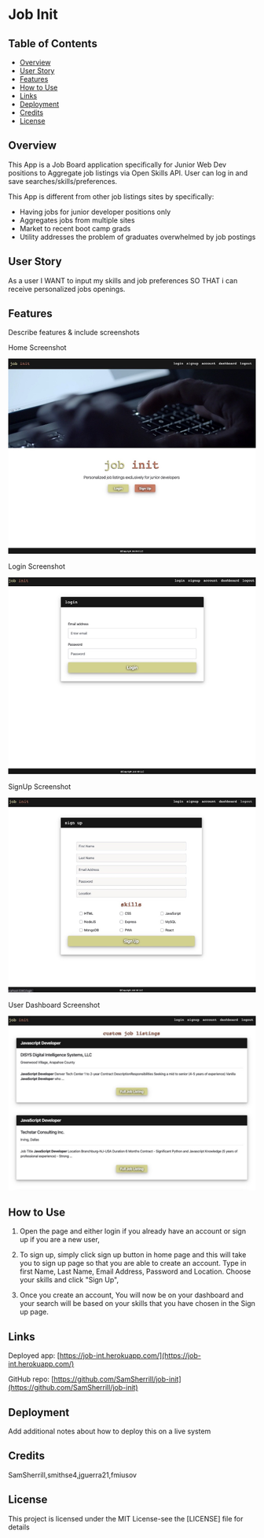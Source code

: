 # Job Init

## Table of Contents
* [Overview](#Overview)  
* [User Story](#user-Story)   
* [Features](#Features)  
* [How to Use](#How-to-Use)  
* [Links](#Links) 
* [Deployment](#Deployment) 
* [Credits](#Credits) 
* [License](#License) 


## Overview

This App is a Job Board application specifically for Junior Web Dev positions to Aggregate job listings via Open Skills API. 
User can log in and save searches/skills/preferences.

This App is different from other job listings sites by specifically:
* Having jobs for junior developer positions only
* Aggregates jobs from multiple sites
* Market to recent boot camp grads
* Utility addresses the problem of graduates overwhelmed by job postings

## User Story

As a user I WANT to input my skills and job preferences SO THAT i can receive personalized jobs openings.

## Features

Describe features & include screenshots

Home Screenshot

![](/client/src/img/home.jpeg)

Login Screenshot

![](/client/src/img/login.jpeg)

SignUp Screenshot

![](/client/src/img/signUp.jpeg)

User Dashboard Screenshot

![](/client/src/img/dashboard.jpeg)


## How to Use
1. Open the page and either login if you already have an account or sign up if you are a new user,

2. To sign up, simply click sign up button in home page and this will take you to sign up page so that you are able to create an account. Type in first Name, Last Name, Email Address, Password and Location. Choose your skills and click "Sign Up",

3. Once you create an account, You will now be on your dashboard and your search will be based on your skills that you have chosen in the Sign up page.

## Links

Deployed app: [https://job-int.herokuapp.com/](https://job-int.herokuapp.com/)

GitHub repo: [https://github.com/SamSherrill/job-init](https://github.com/SamSherrill/job-init)

## Deployment

Add additional notes about how to deploy this on a live system

## Credits

SamSherrill,smithse4,jguerra21,fmiusov

## License

This project is licensed under the MIT License-see the [LICENSE] file for details  

##

